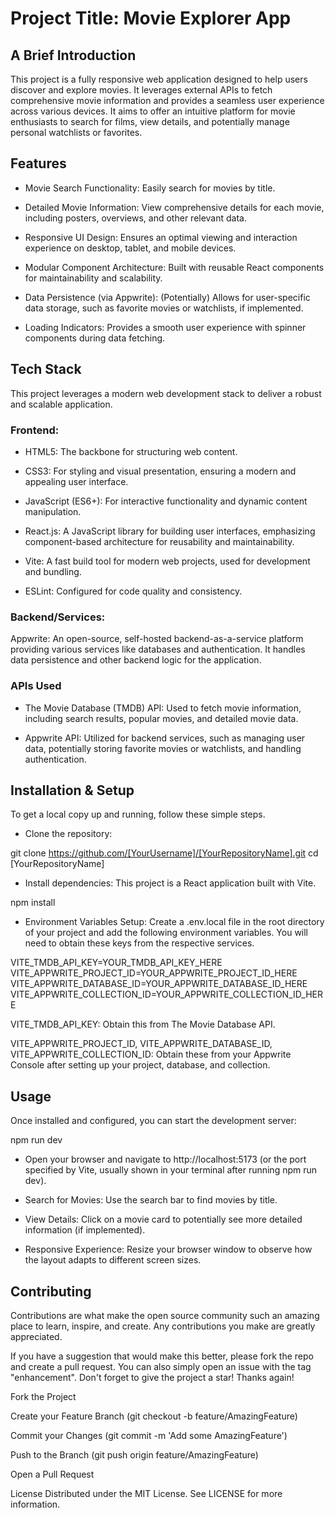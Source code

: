 # Project Title: Movie Explorer App
## A Brief Introduction
This project is a fully responsive web application designed to help users discover and explore movies. It leverages external APIs to fetch comprehensive movie information and provides a seamless user experience across various devices. It aims to offer an intuitive platform for movie enthusiasts to search for films, view details, and potentially manage personal watchlists or favorites.

## Features
* Movie Search Functionality: Easily search for movies by title.

* Detailed Movie Information: View comprehensive details for each movie, including posters, overviews, and other relevant data.

* Responsive UI Design: Ensures an optimal viewing and interaction experience on desktop, tablet, and mobile devices.

* Modular Component Architecture: Built with reusable React components for maintainability and scalability.

* Data Persistence (via Appwrite): (Potentially) Allows for user-specific data storage, such as favorite movies or watchlists, if implemented.

* Loading Indicators: Provides a smooth user experience with spinner components during data fetching.

## Tech Stack
This project leverages a modern web development stack to deliver a robust and scalable application.

### Frontend:

* HTML5: The backbone for structuring web content.

* CSS3: For styling and visual presentation, ensuring a modern and appealing user interface.

* JavaScript (ES6+): For interactive functionality and dynamic content manipulation.

* React.js: A JavaScript library for building user interfaces, emphasizing component-based architecture for reusability and maintainability.

* Vite: A fast build tool for modern web projects, used for development and bundling.

* ESLint: Configured for code quality and consistency.

### Backend/Services:

Appwrite: An open-source, self-hosted backend-as-a-service platform providing various services like databases and authentication. It handles data persistence and other backend logic for the application.

### APIs Used
* The Movie Database (TMDB) API: Used to fetch movie information, including search results, popular movies, and detailed movie data.

* Appwrite API: Utilized for backend services, such as managing user data, potentially storing favorite movies or watchlists, and handling authentication.

## Installation & Setup
To get a local copy up and running, follow these simple steps.

* Clone the repository:

git clone https://github.com/[YourUsername]/[YourRepositoryName].git
cd [YourRepositoryName]

* Install dependencies:
This project is a React application built with Vite.

npm install

* Environment Variables Setup:
Create a .env.local file in the root directory of your project and add the following environment variables. You will need to obtain these keys from the respective services.

VITE_TMDB_API_KEY=YOUR_TMDB_API_KEY_HERE
VITE_APPWRITE_PROJECT_ID=YOUR_APPWRITE_PROJECT_ID_HERE
VITE_APPWRITE_DATABASE_ID=YOUR_APPWRITE_DATABASE_ID_HERE
VITE_APPWRITE_COLLECTION_ID=YOUR_APPWRITE_COLLECTION_ID_HERE

VITE_TMDB_API_KEY: Obtain this from The Movie Database API.

VITE_APPWRITE_PROJECT_ID, VITE_APPWRITE_DATABASE_ID, VITE_APPWRITE_COLLECTION_ID: Obtain these from your Appwrite Console after setting up your project, database, and collection.

## Usage
Once installed and configured, you can start the development server:

npm run dev

* Open your browser and navigate to http://localhost:5173 (or the port specified by Vite, usually shown in your terminal after running npm run dev).

* Search for Movies: Use the search bar to find movies by title.

* View Details: Click on a movie card to potentially see more detailed information (if implemented).

* Responsive Experience: Resize your browser window to observe how the layout adapts to different screen sizes.

## Contributing
Contributions are what make the open source community such an amazing place to learn, inspire, and create. Any contributions you make are greatly appreciated.

If you have a suggestion that would make this better, please fork the repo and create a pull request. You can also simply open an issue with the tag "enhancement".
Don't forget to give the project a star! Thanks again!

Fork the Project

Create your Feature Branch (git checkout -b feature/AmazingFeature)

Commit your Changes (git commit -m 'Add some AmazingFeature')

Push to the Branch (git push origin feature/AmazingFeature)

Open a Pull Request

License
Distributed under the MIT License. See LICENSE for more information.
